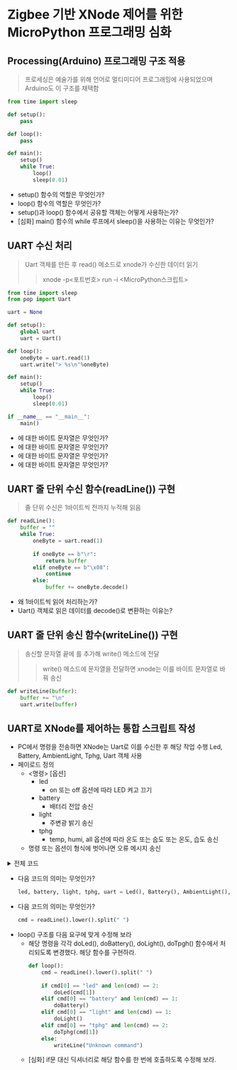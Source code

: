# Zigbee 기반 XNode 제어를 위한 MicroPython 프로그래밍 심화

## Processing(Arduino) 프로그래밍 구조 적용
> 프로세싱은 예술가를 위해 언어로 멀티미디어 프로그래밍에 사용되었으며 Arduino도 이 구조를 채택함
```python
from time import sleep

def setup():
    pass

def loop():
    pass

def main():
    setup()
    while True:
        loop()
        sleep(0.01)
```
- setup() 함수의 역할은 무엇인가?
- loop() 함수의 역할은 무엇인가?
- setup()과 loop() 함수에서 공유할 객체는 어떻게 사용하는가?
- [심화] main() 함수의 while 루프에서 sleep()을 사용하는 이유는 무엇인가?


## UART 수신 처리
> Uart 객체를 만든 후 read() 메소드로 xnode가 수신한 데이터 읽기
>> xnode -p<포트번호> run -i <MicroPython스크립트>

```python
from time import sleep
from pop import Uart

uart = None

def setup():
    global uart
    uart = Uart()

def loop():
    oneByte = uart.read(1)
    uart.write("> %s\n"%oneByte)

def main():
    setup()
    while True:
        loop()
        sleep(0.01)

if __name__ == "__main__":
    main()
```
- <TAB>에 대한 바이트 문자열은 무엇인가?
- <SPACE>에 대한 바이트 문자열은 무엇인가?
- <BACKSPACE>에 대한 바이트 문자열은 무엇인가?
- <ENTER>에 대한 바이트 문자열은 무엇인가?

## UART 줄 단위 수신 함수(readLine()) 구현
> 줄 단위 수신은 1바이트씩 <ENTER> 전까지 누적해 읽음

```python
def readLine():
    buffer = ""
    while True:
        oneByte = uart.read(1)
        
        if oneByte == b"\r":
            return buffer
        elif oneByte == b"\x08": 
            continue
        else:
            buffer += oneByte.decode()
```
- 왜 1바이트씩 읽어 처리하는가?
- Uart() 객체로 읽은 데이터를 decode()로 변환하는 이유는?

## UART 줄 단위 송신 함수(writeLine()) 구현
> 송신할 문자열 끝에 <ENTER>를 추가해 write() 메소드에 전달
>> write() 메소드에 문자열을 전달하면 xnode는 이를 바이트 문자열로 바꿔 송신
```python
def writeLine(buffer):
    buffer += "\n"
    uart.write(buffer)
```

## UART로 XNode를 제어하는 통합 스크립트 작성
- PC에서 명령을 전송하면 XNode는 Uart로 이를 수신한 후 해당 작업 수행
 Led, Battery, AmbientLight, Tphg, Uart 객체 사용  
- 페이로드 정의
  - <명령> [옵션]
    - led
      - on 또는 off 옵션에 따라 LED 켜고 끄기
    - battery
      - 배터리 전압 송신
    - light
      - 주변광 밝기 송신
    - tphg
      - temp, humi, all 옵션에 따라 온도 또는 숩도 또는 온도, 습도 송신
  - 명령 또는 옵션이 형식에 벗어나면 오류 메시지 송신  

<details>
<summary>전체 코드</summary>

```python
from time import sleep
from pop import Uart
from pop import Led, Battery, AmbientLight, Tphg, Uart

led, battery, light, tpht, uart = None, None, None, None, None

def readLine():
    buffer = ""
    while True:
        oneByte = uart.read(1)
        
        if oneByte == b"\r":
            return buffer
        elif oneByte == b"\x08": #backspace
            continue
        else:
            buffer += oneByte.decode()

def writeLine(buffer):
    buffer += "\n"
    uart.write(buffer)
    
def setup():
    global led, battery, light, tphg, uart
    
    led, battery, light, tphg, uart = Led(), Battery(), AmbientLight(), Tphg(), Uart()
   
def loop():
    cmd = readLine().lower().split(" ")
            
    if cmd[0] == "led" and len(cmd) == 2:
        if cmd[1] == "on":
            led.on()
        elif cmd[1] == "off":
            led.off()
        else:
            writeLine("Unknown option")
    elif cmd[0] == "battery" and len(cmd) == 1:
        ret = "%.1f Volt"%(battery.read())
        writeLine(ret)
    elif cmd[0] == "light" and len(cmd) == 1:
        ret = "%d lux"%(light.read())
        writeLine(ret)
    elif cmd[0] == "tphg" and len(cmd) == 2:
        temp, _, humi, _ = tphg.read()
        if cmd[1] == "temp":
            ret = "%.1f C"%(temp)
            writeLine(ret)
        elif cmd[1] == "humi":
            ret = "%.1f %%"%(humi)
            writeLine(ret)
        elif cmd[1] == "all":
            ret = "%.1f C, %.1f %%"%(temp, humi)
            writeLine(ret)
        else:
            writeLine("Unknown option")
    else:
        writeLine("Unknown command")
        
def main():
    setup()
    while True:
        loop()
        sleep(0.01)
    
if __name__ == '__main__':
    main()
```
</details>

- 다음 코드의 의미는 무엇인가?
  ```python
  led, battery, light, tphg, uart = Led(), Battery(), AmbientLight(), Tphg(), Uart()
  ```
- 다음 코드의 의미는 무엇인가?
  ```python
  cmd = readLine().lower().split(" ")
  ```
- loop() 구조를 다음 요구에 맞게 수정해 보라
  - 해당 명령을 각각 doLed(), doBattery(), doLight(), doTpgh() 함수에서 처리되도록 변경했다. 해당 함수를 구현하라.
    ```python
    def loop():
        cmd = readLine().lower().split(" ")
            
        if cmd[0] == "led" and len(cmd) == 2:
            doLed(cmd[1])
        elif cmd[0] == "battery" and len(cmd) == 1:
            doBattery()
        elif cmd[0] == "light" and len(cmd) == 1:
            doLight()
        elif cmd[0] == "tphg" and len(cmd) == 2:
            doTphg(cmd[1])
        else:
            writeLine("Unknown command")
    ```
  - [심화] if문 대신 딕셔너리로 해당 함수를 한 번에 호출하도록 수정해 보라.
